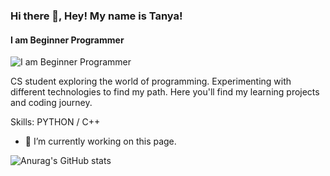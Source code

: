 ### Hi there 👋, Hey! My name is Tanya!
#### I am Beginner Programmer 
![I am Beginner Programmer ](https://arturssmirnovs.github.io/github-profile-readme-generator/images/banner.png)

CS student exploring the world of programming. Experimenting with different technologies to find my path. Here you'll find my learning projects and coding journey.

Skills: PYTHON / C++

- 🔭 I’m currently working on this page. 

![Anurag's GitHub stats](https://github-readme-stats.vercel.app/api?username=AParovyshnaya&theme=cobalt&show_icons=true)




